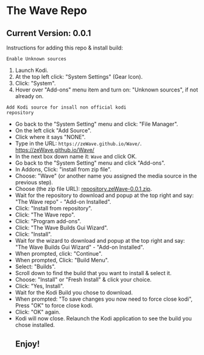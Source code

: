 # The Wave Repo
## Current Version: 0.0.1

Instructions for adding this repo & install build:


<code>Enable Unknown sources</code>
<p align="left">
  <ol type="1" start="1">
    <li>Launch Kodi.</li>
    <li>At the top left click: "System Settings" (Gear Icon).</li>
    <li>Click: "System".</li>
    <li>Hover over "Add-ons" menu item and turn on: "Unknown sources", if not already on.</li>
  </ol>
</p>


<code>Add Kodi source for insall non official kodi repository</code>
<p align="left">
  <ul type="1" start="1">    
    <li>Go back to the "System Setting" menu and click: "File Manager".</li>    
    <li>On the left click "Add Source".</li>
    <li>Click where it says "NONE".</li>
    <li>Type in the URL: <code>https://zeWave.github.io/Wave/</code>. <a href="https://zeWave.github.io/Wave/">https://zeWave.github.io/Wave/</a></li>
    <li>In the next box down name it: <code>Wave</code> and click OK.</li>
    <li>Go back to the "System Setting" menu and click "Add-ons".</li>
    <li>In Addons, Click: "install from zip file".</li>
    <li>Choose: "Wave" (or another name you assigned the media source in the previous step).</li>
    <li>Choose (the zip file URL): <a href="https://zeWave.github.io/Wave/repository.zeWave-0.0.1.zip">repository.zeWave-0.0.1.zip</a>.</li>
    <li>Wait for the repository to download and popup at the top right and say: <BR>"The Wave repo" - "Add-on Installed".</li>
    <li>Click: "Install from repository".</li>
    <li>Click: "The Wave repo".</li>
    <li>Click: "Program add-ons".</li>
    <li>Click: "The Wave Builds Gui Wizard".</li>
    <li>Click: "Install".</li>
    <li>Wait for the wizard to download and popup at the top right and say: <BR>"The Wave Builds Gui Wizard" - "Add-on Installed".</li>
    <li>When prompted, click: "Continue".</li>
    <li>When prompted, Click: "Build Menu".</li>
    <li>Select: "Builds".</li>
    <li>Scroll down to find the build that you want to install & select it.</li>
    <li>Choose: "Install" or "Fresh Install" & click your choice.</li>
    <li>Click: "Yes, Install".</li>
    <li>Wait for the Kodi Build you chose to download.</li>
    <li>When prompted: "To save changes you now need to force close kodi", <BR>Press "OK" to force close kodi.</li>
    <li>Click: "OK" again.</li>
    <li>Kodi will now close. Relaunch the Kodi application to see the build you chose installed.</li>
  </ol>
</p>

## Enjoy!

